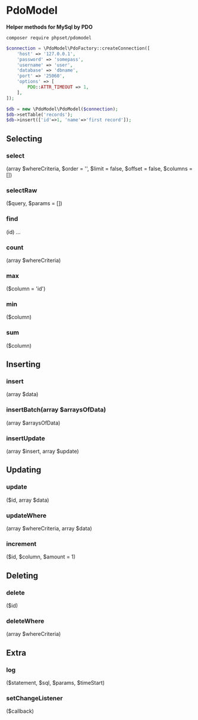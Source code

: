 # PdoModel
<b>Helper methods for MySql by PDO </b>

```shell
composer require phpset/pdomodel
```

```php
$connection = \PdoModel\PdoFactory::createConnection([
    'host' => '127.0.0.1',
    'password' => 'somepass',
    'username' => 'user',
    'database' => 'dbname',
    'port' => '25060',
    'options' => [
        PDO::ATTR_TIMEOUT => 1,
    ],
]);

$db = new \PdoModel\PdoModel($connection);
$db->setTable('records');
$db->insert(['id'=>1, 'name'=>'first record']);

```



## Selecting

### select
(array $whereCriteria, $order = '', $limit = false, $offset = false, $columns = [])

### selectRaw
($query, $params = [])

### find
(id)
...
### count
(array $whereCriteria)

### max
($column = 'id')

### min
($column)

### sum
($column)

## Inserting
### insert
(array $data)

### insertBatch(array $arraysOfData)
(array $arraysOfData)

### insertUpdate
(array $insert, array $update)

## Updating
### update
($id, array $data)

### updateWhere
(array $whereCriteria, array $data)

### increment
($id, $column, $amount = 1)

## Deleting
### delete
($id)

### deleteWhere
(array $whereCriteria)

## Extra
### log
($statement, $sql, $params, $timeStart)

### setChangeListener
($callback)

